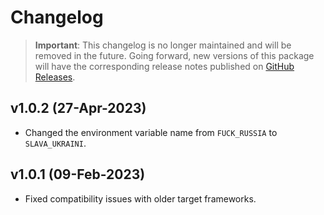 # Changelog

> **Important**:
> This changelog is no longer maintained and will be removed in the future.
> Going forward, new versions of this package will have the corresponding release notes published on [GitHub Releases](https://github.com/Tyrrrz/Deorcify/releases).

## v1.0.2 (27-Apr-2023)

- Changed the environment variable name from `FUCK_RUSSIA` to `SLAVA_UKRAINI`.

## v1.0.1 (09-Feb-2023)

- Fixed compatibility issues with older target frameworks.
